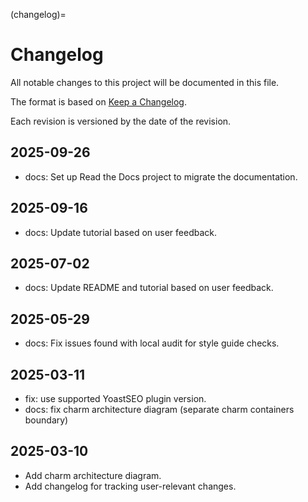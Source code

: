 (changelog)=

# Changelog

All notable changes to this project will be documented in this file.

The format is based on [Keep a Changelog](https://keepachangelog.com/en/1.1.0/).

Each revision is versioned by the date of the revision.

## 2025-09-26

- docs: Set up Read the Docs project to migrate the documentation.

## 2025-09-16

- docs: Update tutorial based on user feedback.

## 2025-07-02

- docs: Update README and tutorial based on user feedback.

## 2025-05-29

- docs: Fix issues found with local audit for style guide checks.

## 2025-03-11

- fix: use supported YoastSEO plugin version.
- docs: fix charm architecture diagram (separate charm containers boundary)

## 2025-03-10

- Add charm architecture diagram.
- Add changelog for tracking user-relevant changes.
